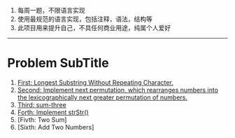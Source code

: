 1. 每周一题，不限语言实现
2. 使用最规范的语言实现，包括注释，语法，结构等
3. 此项目用来提升自己，不具任何商业用途，纯属个人爱好

---
# Problem SubTitle

1. [First: Longest Substring Without Repeating Character.](https://github.com/yuxinfeng/applo_letcode/blob/master/First/Solution.java)
2. [Second: Implement next permutation, which rearranges numbers into the lexicographically next greater
permutation of numbers.](https://github.com/yuxinfeng/applo_letcode/blob/master/Second/Solution.java)
3. [Third: sum-three](https://github.com/yuxinfeng/applo_letcode/blob/master/Third/Solution1.java)
4. [Forth: Implement
   strStr()](https://github.com/yuxinfeng/applo_letcode/blob/master/Forth/Solution2.java)
5. [Fivth: Two Sum]
6. [Sixth: Add Two Numbers]
